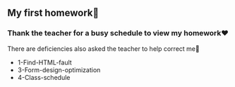 ## My first homework:memo:

### Thank the teacher for a busy schedule to view my homework:heart:

There are deficiencies also asked the teacher to help correct me:pray:

* 1-Find-HTML-fault
* 3-Form-design-optimization
* 4-Class-schedule
